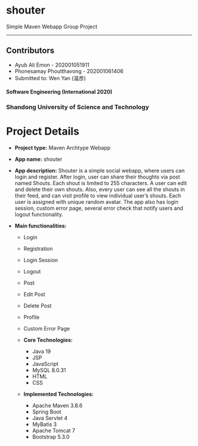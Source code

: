 # shouter
Simple Maven Webapp Group Project

---

## Contributors
- Ayub Ali Emon - 202001051911
- Phonesamay Phoutthavong - 202001061406
- Submitted to: Wen Yan (温彦)

#### Software Engineering (International 2020)

### Shandong University of Science and Technology

# Project Details

- **Project type:** Maven Archtype Webapp


- **App name:** shouter


- **App description:** Shouter is a simple social webapp, where users can login and register. After login, user can share their thoughts via post named Shouts. Each shout is limited to 255 characters. A user can edit and delete their own shouts. Also, every user can see all the shouts in their feed, and can visit profile to view individual user’s shouts. Each user is assigned with unique random avatar. The app also has login session, custom error page, several error check that notify users and logout functionality.


- **Main functionalities:**
  - Login
  - Registration
  - Login Session
  - Logout
  - Post
  - Edit Post
  - Delete Post
  - Profile
  - Custom Error Page


  - **Core Technologies:**
    - Java 19
    - JSP
    - JavaScript
    - MySQL 8.0.31
    - HTML
    - CSS


  - **Implemented Technologies:**
    - Apache Maven 3.8.6
    - Spring Boot
    - Java Servlet 4
    - MyBatis 3
    - Apache Tomcat 7
    - Bootstrap 5.3.0
